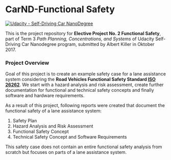 # CarND-Functional Safety
[![Udacity - Self-Driving Car NanoDegree](https://s3.amazonaws.com/udacity-sdc/github/shield-carnd.svg)](http://www.udacity.com/drive)

This is the project repository for **Elective Project No. 2 Functional Safety**, part of Term 3 _Path Planning, Concentrations, and Systems_ of Udacity Self-Driving Car Nanodegree program, submitted by Albert Killer in Oktober 2017. 

### Project Overview

Goal of this project is to create an example safety case for a lane assistance system considering the **Road Vehicles Functional Safety Standard [ISO 26262](https://en.wikipedia.org/wiki/ISO_26262)**.
We start with a hazard analysis and risk assessment, create further documentation for functional and technical safety concepts and finally software and hardware requirements. 

As a result of this project, following reports were created that document the functional safety of a lane assistance system:
1. Safety Plan 
2. Hazard Analysis and Risk Assessment 
3. Functional Safety Concept 
4. Technical Safety Concept and Software Requirements 

This safety case does not contain an entire functional safety analysis from scratch but focuses on parts of a lane assistance system.

